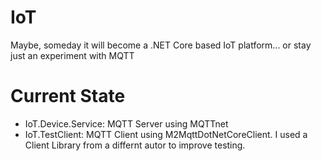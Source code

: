 # IoT
Maybe, someday it will become a .NET Core based IoT platform... or stay just an experiment with MQTT

# Current State

- IoT.Device.Service: MQTT Server using MQTTnet
- IoT.TestClient: MQTT Client using M2MqttDotNetCoreClient. I used a Client Library from a differnt autor to improve testing.
